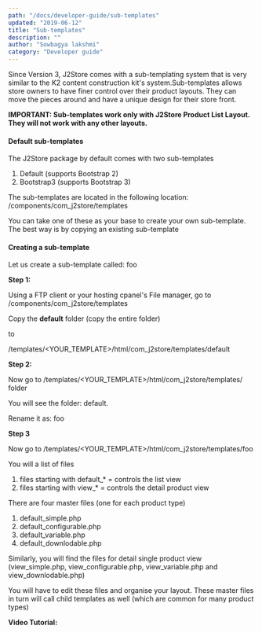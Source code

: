 ```yaml
---
path: "/docs/developer-guide/sub-templates"
updated: "2019-06-12"
title: "Sub-templates"
description: ""
author: "Sowbagya lakshmi"
category: "Developer guide"
---
```


Since Version 3, J2Store comes with a sub-templating system that is very similar to the K2 content construction kit's system.Sub-templates allows store owners to have finer control over their product layouts. They can move the pieces around and have a unique design for their store front.

**IMPORTANT: Sub-templates work only with J2Store Product List Layout. They will not work with any other layouts.**

#### Default sub-templates

The J2Store package by default comes with two sub-templates

1. Default (supports Bootstrap 2)
2. Bootstrap3 (supports Bootstrap 3)

The sub-templates are located in the following location: /components/com\_j2store/templates

You can take one of these as your base to create your own sub-template. The best way is by copying an existing sub-template

#### Creating a sub-template

Let us create a sub-template called: foo

**Step 1:**

Using a FTP client or your hosting cpanel's File manager, go to /components/com\_j2store/templates

Copy the **default** folder (copy the entire folder)

to

/templates/<YOUR\_TEMPLATE>/html/com\_j2store/templates/default

**Step 2:**

Now go to /templates/<YOUR\_TEMPLATE>/html/com\_j2store/templates/ folder

You will see the folder: default.

Rename it as: foo

**Step 3**

Now go to /templates/<YOUR\_TEMPLATE>/html/com\_j2store/templates/foo

You will a list of files

1. files starting with default\_\* = controls the list view
2. files starting with view\_\* = controls the detail product view

There are four master files (one for each product type)

1. default\_simple.php
2. default\_configurable.php
3. default\_variable.php
4. default\_downlodable.php

Similarly, you will find the files for detail single product view (view\_simple.php, view\_configurable.php, view\_variable.php and view\_downlodable.php)

You will have to edit these files and organise your layout. These master files in turn will call child templates as well (which are common for many product types)

**Video Tutorial:**

<videoembed src="VltGFjvABzE"></videoembed>